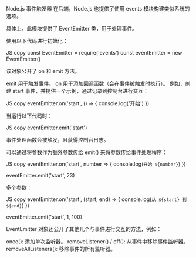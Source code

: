 Node.js 事件触发器
在后端，Node.js 也提供了使用 events 模块构建类似系统的选项。

具体上，此模块提供了 EventEmitter 类，用于处理事件。

使用以下代码进行初始化：

JS
copy
const EventEmitter = require('events')
const eventEmitter = new EventEmitter()

该对象公开了 on 和 emit 方法。

emit 用于触发事件。
on 用于添加回调函数（会在事件被触发时执行）。
例如，创建 start 事件，并提供一个示例，通过记录到控制台进行交互：

JS
copy
eventEmitter.on('start', () => {
  console.log('开始')
})

当运行以下代码时：

JS
copy
eventEmitter.emit('start')

事件处理函数会被触发，且获得控制台日志。

可以通过将参数作为额外参数传给 emit() 来将参数传给事件处理程序：

JS
copy
eventEmitter.on('start', number => {
  console.log(`开始 ${number}`)
})

eventEmitter.emit('start', 23)

多个参数：

JS
copy
eventEmitter.on('start', (start, end) => {
  console.log(`从 ${start} 到 ${end}`)
})

eventEmitter.emit('start', 1, 100)

EventEmitter 对象还公开了其他几个与事件进行交互的方法，例如：

once(): 添加单次监听器。
removeListener() / off(): 从事件中移除事件监听器。
removeAllListeners(): 移除事件的所有监听器。